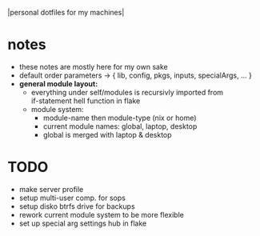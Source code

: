 |personal dotfiles for my machines|

# **notes**

- these notes are mostly here for my own sake
- default order parameters -> { lib, config, pkgs, inputs, specialArgs, ... }
- **general module layout:**
  - everything under self/modules is recursivly imported from  
    if-statement hell function in flake
  - module system:
    - module-name then module-type (nix or home)
    - current module names: global, laptop, desktop
    - global is merged with laptop & desktop

# **TODO**

- make server profile
- setup multi-user comp. for sops
- setup disko btrfs drive for backups
- rework current module system to be more flexible
- set up special arg settings hub in flake
